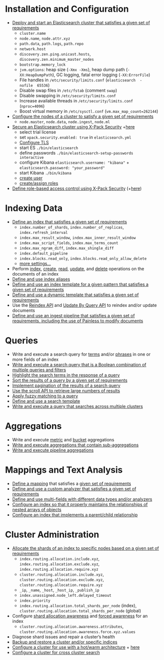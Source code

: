 # Installation and Configuration
 * [Deploy and start an Elasticsearch cluster that satisfies a given set of requirements](https://www.elastic.co/guide/en/elasticsearch/reference/current/setup.html)
   * `cluster.name`
   * `node.name`, `node.attr.xyz`
   * `path.data`, `path.logs`, `path.repo`
   * `network.host`
   * `discovery.zen.ping.unicast.hosts`, `discovery.zen.minimum_master_nodes`
   * `bootstrap.memory_lock`
   * `jvm.options`: heap size (`-Xmx -Xms`), heap dump path (`-XX:HeapDumpPath`), GC logging, fatal error logging (`-XX:ErrorFile`) 
   * File handles in `/etc/security/limits.conf` (`elasticsearch  -  nofile  65536`)
   * Disable swap files in `/etc/fstab` (comment `swap`)
   * Disable swapping in `/etc/security/limits.conf`
   * Increase available threads in `/etc/security/limits.conf` (`nproc=4096`)
   * Boost virtual memory in `/etc/sysctl.conf` (`vm.max_map_count=262144`)
 * [Configure the nodes of a cluster to satisfy a given set of requirements](https://www.elastic.co/guide/en/elasticsearch/reference/current/modules-node.html)
   * `node.master`, `node.data`, `node.ingest`, `node.ml`
 * [Secure an Elasticsearch cluster using X-Pack Security](https://www.elastic.co/guide/en/elastic-stack-overview/current/xpack-security.html) +[here](https://www.elastic.co/guide/en/elasticsearch/reference/current/configuring-security.html)
   * select trial license
   * set `xpack.security.enabled: true` in `elasticsearch.yml`
   * [Configure TLS](https://www.elastic.co/guide/en/elastic-stack-overview/current/ssl-tls.html)
   * start ES `./bin/elasticsearch`
   * define passwords `./bin/elasticsearch-setup-passwords interactive`
   * configure Kibana `elasticsearch.username: "kibana"` + `elasticsearch.password: "your_password"`
   * start Kibana `./bin/kibana`
   * [create user](https://www.elastic.co/guide/en/elasticsearch/reference/current/security-api-users.html)
   * [create/assign roles](https://www.elastic.co/guide/en/elasticsearch/reference/current/security-api-roles.html)
 * [Define role-based access control using X-Pack Security](https://www.elastic.co/guide/en/elastic-stack-overview/current/authorization.html#roles) (+[here](https://www.elastic.co/guide/en/elastic-stack-overview/current/mapping-roles.html))

# Indexing Data
 * [Define an index that satisfies a given set of requirements](https://www.elastic.co/guide/en/elasticsearch/reference/current/indices-create-index.html)
   * `index.number_of_shards`, `index.number_of_replicas`, `index.refresh_interval`
   * `index.max_result_window`, `index.max_inner_result_window`
   * `index.max_script_fields`, `index.max_terms_count`
   * `index.max_ngram_diff`, `index.max_shingle_diff`
   * `index.default_pipeline`
   * `index.blocks.read_only`, `index.blocks.read_only_allow_delete`
   * [more settings...](https://github.com/elastic/elasticsearch/blob/master/server/src/main/java/org/elasticsearch/index/IndexSettings.java)
 * Perform [index](https://www.elastic.co/guide/en/elasticsearch/reference/current/docs-index_.html), [create](), [read](https://www.elastic.co/guide/en/elasticsearch/reference/current/docs-get.html), [update](https://www.elastic.co/guide/en/elasticsearch/reference/current/docs-update.html), and [delete](https://www.elastic.co/guide/en/elasticsearch/reference/current/docs-delete.html) operations on the documents of an index
 * [Define and use index aliases](https://www.elastic.co/guide/en/elasticsearch/reference/current/indices-aliases.html)
 * [Define and use an index template for a given pattern that satisfies a given set of requirements](https://www.elastic.co/guide/en/elasticsearch/reference/current/indices-templates.html)
 * [Define and use a dynamic template that satisfies a given set of requirements](https://www.elastic.co/guide/en/elasticsearch/reference/current/dynamic-templates.html)
 * Use the [Reindex API](https://www.elastic.co/guide/en/elasticsearch/reference/current/docs-reindex.html) and [Update By Query API](https://www.elastic.co/guide/en/elasticsearch/reference/current/docs-update-by-query.html) to reindex and/or update documents
 * [Define and use an ingest pipeline that satisfies a given set of requirements, including the use of Painless to modify documents](https://www.elastic.co/guide/en/elasticsearch/reference/current/ingest.html)

# Queries
 * Write and execute a search query for [terms](https://www.elastic.co/guide/en/elasticsearch/reference/current/term-level-queries.html) and/or [phrases](https://www.elastic.co/guide/en/elasticsearch/reference/current/full-text-queries.html) in one or more fields of an index
 * [Write and execute a search query that is a Boolean combination of multiple queries and filters](https://www.elastic.co/guide/en/elasticsearch/reference/current/query-dsl-bool-query.html)
 * [Highlight the search terms in the response of a query](https://www.elastic.co/guide/en/elasticsearch/reference/current/search-request-highlighting.html)
 * [Sort the results of a query by a given set of requirements](https://www.elastic.co/guide/en/elasticsearch/reference/current/search-request-sort.html)
 * [Implement pagination of the results of a search query](https://www.elastic.co/guide/en/elasticsearch/reference/current/search-request-from-size.html)
 * [Use the scroll API to retrieve large numbers of results](https://www.elastic.co/guide/en/elasticsearch/reference/current/search-request-scroll.html)
 * [Apply fuzzy matching to a query](https://www.elastic.co/guide/en/elasticsearch/reference/current/query-dsl-match-query.html#query-dsl-match-query-fuzziness)
 * [Define and use a search template](https://www.elastic.co/guide/en/elasticsearch/reference/current/search-template.html)
 * [Write and execute a query that searches across multiple clusters](https://www.elastic.co/guide/en/elasticsearch/reference/current/modules-cross-cluster-search.html#_using_cross_cluster_search)

# Aggregations
 * Write and execute [metric](https://www.elastic.co/guide/en/elasticsearch/reference/current/search-aggregations-metrics.html) and [bucket](https://www.elastic.co/guide/en/elasticsearch/reference/current/search-aggregations-bucket.html) aggregations
 * [Write and execute aggregations that contain sub-aggregations](https://www.elastic.co/guide/en/elasticsearch/reference/current/search-aggregations.html#_structuring_aggregations)
 * [Write and execute pipeline aggregations](https://www.elastic.co/guide/en/elasticsearch/reference/current/search-aggregations-pipeline.html)

# Mappings and Text Analysis
 * [Define a mapping](https://www.elastic.co/guide/en/elasticsearch/reference/current/indices-put-mapping.html) that satisfies a [given set of requirements](https://www.elastic.co/guide/en/elasticsearch/reference/current/mapping.html)
 * [Define and use a custom analyzer that satisfies a given set of requirements](https://www.elastic.co/guide/en/elasticsearch/reference/current/analysis-custom-analyzer.html)
 * [Define and use multi-fields with different data types and/or analyzers](https://www.elastic.co/guide/en/elasticsearch/reference/current/multi-fields.html)
 * [Configure an index so that it properly maintains the relationships of nested arrays of objects](https://www.elastic.co/guide/en/elasticsearch/reference/current/nested.html)
 * [Configure an index that implements a parent/child relationship](https://www.elastic.co/guide/en/elasticsearch/reference/current/parent-join.html)

# Cluster Administration
 * [Allocate the shards of an index to specific nodes based on a given set of requirements](https://www.elastic.co/guide/en/elasticsearch/reference/current/index-modules-allocation.html)
   * `index.routing.allocation.include.xyz`, `index.routing.allocation.exclude.xyz`, `index.routing.allocation.require.xyz`
   * `cluster.routing.allocation.include.xyz`, `cluster.routing.allocation.exclude.xyz`, `cluster.routing.allocation.require.xyz`
   * `_ip`, `_name`, `_host`, `_host_ip`, `_publish_ip`
   * `index.unassigned.node_left.delayed_timeout`
   * `index.priority`
   * `index.routing.allocation.total_shards_per_node` (index), `cluster.routing.allocation.total_shards_per_node` (global)
 * Configure [shard allocation awareness](https://www.elastic.co/guide/en/elasticsearch/reference/current/allocation-awareness.html) and [forced awareness](https://www.elastic.co/guide/en/elasticsearch/reference/current/allocation-awareness.html#forced-awareness) for an index
   * `cluster.routing.allocation.awareness.attributes`, `cluster.routing.allocation.awareness.force.xyz.values`
 * Diagnose shard issues and repair a cluster’s health
 * [Backup and restore a cluster and/or specific indices](https://www.elastic.co/guide/en/elasticsearch/reference/current/modules-snapshots.html)
 * [Configure a cluster for use with a hot/warm architecture](https://www.elastic.co/blog/hot-warm-architecture) + [here](https://www.elastic.co/guide/en/elasticsearch/reference/current/shard-allocation-filtering.html)
 * [Configure a cluster for cross cluster search](https://www.elastic.co/guide/en/elasticsearch/reference/current/modules-cross-cluster-search.html#_configuring_cross_cluster_search)
